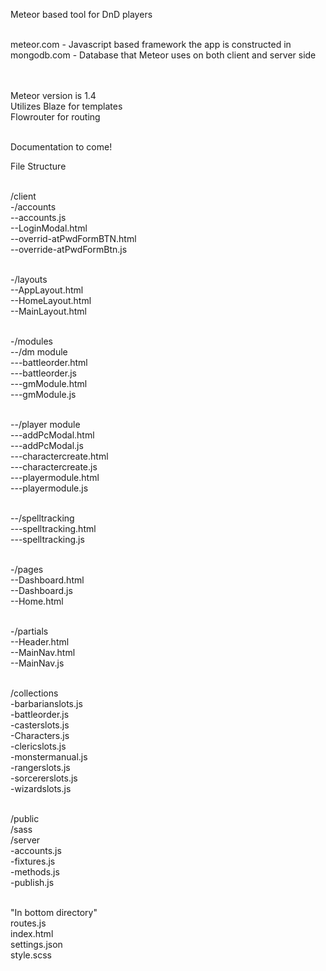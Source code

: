 Meteor based tool for DnD players<br><br>

meteor.com - Javascript based framework the app is constructed in<br>
mongodb.com - Database that Meteor uses on both client and server side<br><br><br>

Meteor version is 1.4<br>
Utilizes Blaze for templates<br>
Flowrouter for routing<br><br>


Documentation to come!<br>

File Structure<br><br>

/client<br>
-/accounts<br>
--accounts.js<br>
--LoginModal.html<br>
--overrid-atPwdFormBTN.html<br>
--override-atPwdFormBtn.js<br><br>

-/layouts<br>
--AppLayout.html<br>
--HomeLayout.html<br>
--MainLayout.html<br><br>

-/modules<br>
--/dm module<br>
---battleorder.html<br>
---battleorder.js<br>
---gmModule.html<br>
---gmModule.js<br><br>

--/player module<br>
---addPcModal.html<br>
---addPcModal.js<br>
---charactercreate.html<br>
---charactercreate.js<br>
---playermodule.html<br>
---playermodule.js<br><br>

--/spelltracking<br>
---spelltracking.html<br>
---spelltracking.js<br><br>

-/pages<br>
--Dashboard.html<br>
--Dashboard.js<br>
--Home.html<br><br>

-/partials<br>
--Header.html<br>
--MainNav.html<br>
--MainNav.js<br><br>

/collections<br>
-barbarianslots.js<br>
-battleorder.js<br>
-casterslots.js<br>
-Characters.js<br>
-clericslots.js<br>
-monstermanual.js<br>
-rangerslots.js<br>
-sorcererslots.js<br>
-wizardslots.js<br><br>

/public<br>
/sass<br>
/server<br>
-accounts.js<br>
-fixtures.js<br>
-methods.js<br>
-publish.js<br><br>

"In bottom directory"<br>
routes.js<br>
index.html<br>
settings.json<br>
style.scss<br>



